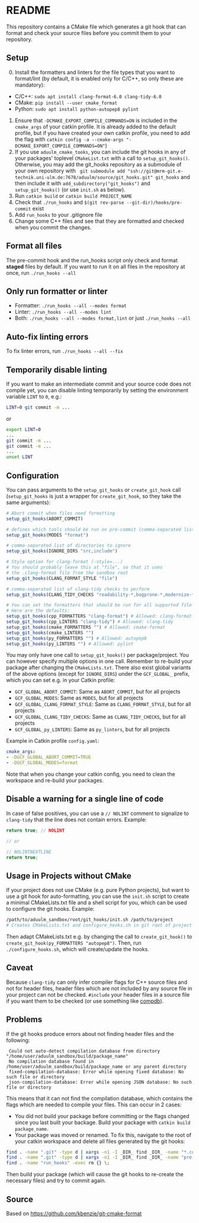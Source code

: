 README
======

This repository contains a CMake file which generates a git hook that can format and check your source files before you commit them to your repository.

Setup
-----

0. Install the formatters and linters for the file types that you want to format/lint (by default, it is enabled only for C/C++, so only these are mandatory):
 - C/C++: `sudo apt install clang-format-6.0 clang-tidy-6.0`
 - CMake: `pip install --user cmake_format`
 - Python: `sudo apt install python-autopep8 pylint`
1. Ensure that `-DCMAKE_EXPORT_COMPILE_COMMANDS=ON` is included in the `cmake_args` of your catkin profile. It is already added to the default profile, but if you have created your own catkin profile, you need to add the flag with `catkin config -a --cmake-args "-DCMAKE_EXPORT_COMPILE_COMMANDS=ON"`)
2. If you use `aduulm_cmake_tooks`, you can include the git hooks in any of your packages' toplevel `CMakeList.txt` with a call to `setup_git_hooks()`. Otherwise, you may add the git_hooks repository as a submodule of your own repository with ` git submodule add "ssh://git@mrm-git.e-technik.uni-ulm.de:7678/aduulm/source/git_hooks.git" git_hooks` and then include it with `add_subdirectory("git_hooks")` and `setup_git_hooks()` (or use `init.sh` as below).
3. Run `catkin build` or `catkin build PROJECT_NAME`
4. Check that `./run_hooks` and `$(git rev-parse --git-dir)/hooks/pre-commit` exist
5. Add `run_hooks` to your .gitignore file
6. Change some C++ files and see that they are formatted and checked when you commit the changes.

Format all files
----------------

The pre-commit hook and the run_hooks script only check and format **staged** files by default. If you want to run it on all files in the repository at once, run `./run_hooks --all`

Only run formatter or linter
---------------------------------

 - Formatter: `./run_hooks --all --modes format`
 - Linter: `./run_hooks --all --modes lint`
 - Both: `./run_hooks --all --modes format,lint` or just `./run_hooks --all`

Auto-fix linting errors
-----------------------

To fix linter errors, run `./run_hooks --all --fix`

Temporarily disable linting
---------------------------

If you want to make an intermediate commit and your source code does not compile yet, you can disable linting temporarily by setting the environment variable `LINT` to `0`, e.g.:

```sh
LINT=0 git commit -m ...
```

or

```sh
export LINT=0
...
git commit -m ...
git commit -m ...
...
unset LINT
```

Configuration
-------------

You can pass arguments to the `setup_git_hooks` or `create_git_hook` call (`setup_git_hooks` is just a wrapper for `create_git_hook`, so they take the same arguments):
```cmake
# Abort commit when files need formatting
setup_git_hooks(ABORT_COMMIT)

# defines which tools should be run on pre-commit (comma-separated list of: format, lint)
setup_git_hooks(MODES "format")

# comma-separated list of directories to ignore
setup_git_hooks(IGNORE_DIRS "src,include")

# Style option for clang-format (-style=...)
# You should probably leave this at "file", so that it uses
# the .clang-format file from the sandbox root
setup_git_hooks(CLANG_FORMAT_STYLE "file")

# comma-separated list of clang-tidy checks to perform
setup_git_hooks(CLANG_TIDY_CHECKS "readability-*,bugprone-*,modernize-*,google-*")

# You can set the formatters that should be run for all supported file types.
# Here are the defaults:
setup_git_hooks(cpp_FORMATTERS "clang-format") # Allowed: clang-format
setup_git_hooks(cpp_LINTERS "clang-tidy") # Allowed: clang-tidy
setup_git_hooks(cmake_FORMATTERS "") # Allowed: cmake-format
setup_git_hooks(cmake_LINTERS "")
setup_git_hooks(py_FORMATTERS "") # Allowed: autopep8
setup_git_hooks(py_LINTERS "") # Allowed: pylint
```

You may only have one call to `setup_git_hooks()` per package/project. You can however specify multiple options in one call. Remember to re-build your package after changing the `CMakeLists.txt`. There also exist global variants of the above options (except for `IGNORE_DIRS`) under the `GCF_GLOBAL_` prefix, which you can set e.g. in your Catkin profile:

 - `GCF_GLOBAL_ABORT_COMMIT`: Same as `ABORT_COMMIT`, but for all projects
 - `GCF_GLOBAL_MODES`: Same as `MODES`, but for all projects
 - `GCF_GLOBAL_CLANG_FORMAT_STYLE`: Same as `CLANG_FORMAT_STYLE`, but for all projects
 - `GCF_GLOBAL_CLANG_TIDY_CHECKS`: Same as `CLANG_TIDY_CHECKS`, but for all projects
 - `GCF_GLOBAL_py_LINTERS`: Same as `py_linters`, but for all projects

Example in Catkin profile `config.yaml`:

```yaml
cmake_args:
- -DGCF_GLOBAL_ABORT_COMMIT=TRUE
- -DGCF_GLOBAL_MODES=format
```

Note that when you change your catkin config, you need to clean the workspace and re-build your packages.

Disable a warning for a single line of code
-------------------------------------------

In case of false positives, you can use a `// NOLINT` comment to signalize to `clang-tidy` that the line does not contain errors. Example:

```c
return true; // NOLINT

// or

// NOLINTNEXTLINE
return true;
```

Usage in Projects without CMake
-------------------------------

If your project does not use CMake (e.g. pure Python projects), but want to use a git hook for auto-formatting, you can use the `init.sh` script to create a minimal CMakeLists.txt file and a shell script for you, which can be used to configure the git hooks. Example:

```sh
/path/to/aduulm_sandbox/root/git_hooks/init.sh /path/to/project
# Creates CMakeLists.txt and configure_hooks.sh in git root of project
```
Then adapt CMakeLists.txt e.g. by changing the call to `create_git_hook()` to `create_git_hook(py_FORMATTERS "autopep8")`. Then, run `./configure_hooks.sh`, which will create/update the hooks.

Caveat
------

Because `clang-tidy` can only infer compiler flags for C++ source files and not for header files, header files which are not included by any source file in your project can not be checked. `#include` your header files in a source file if you want them to be checked (or use something like [compdb](https://github.com/Sarcasm/compdb)).

Problems
--------

If the git hooks produce errors about not finding header files and the following:

```
 Could not auto-detect compilation database from directory "/home/user/aduulm_sandbox/build/package_name"
 No compilation database found in /home/user/aduulm_sandbox/build/package_name or any parent directory
 fixed-compilation-database: Error while opening fixed database: No such file or directory
 json-compilation-database: Error while opening JSON database: No such file or directory
```

This means that it can not find the compilation database, which contains the flags which are needed to compile your files. This can occur in 2 cases:

 * You did not build your package before committing or the flags changed since you last built your backage. Build your package with `catkin build package_name`.
 * Your package was moved or renamed. To fix this, navigate to the root of your catkin workspace and delete all files generated by the git hooks:
  ```bash
  find . -name ".git" -type d | xargs -n1 -I _DIR_ find _DIR_ -name "*.config.yaml" -exec rm {} \;
  find . -name ".git" -type d | xargs -n1 -I _DIR_ find _DIR_ -name "pre-commit" -exec rm {} \;
  find . -name "run_hooks" -exec rm {} \;
  ```
  Then build your package (which will cause the git hooks to re-create the necessary files) and try to commit again.

Source
------

Based on https://github.com/kbenzie/git-cmake-format
